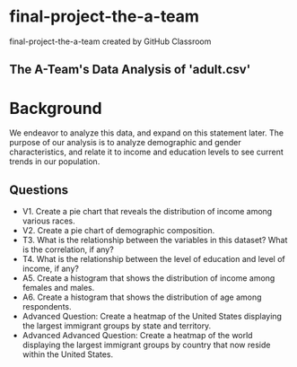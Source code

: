 # final-project-the-a-team
final-project-the-a-team created by GitHub Classroom

## The A-Team's Data Analysis of 'adult.csv'
# Background
We endeavor to analyze this data, and expand on this statement later. The purpose of our analysis is to analyze demographic and gender characteristics, and relate it to income and education levels to see current trends in our population.

## Questions
* V1. Create a pie chart that reveals the distribution of income among various races.
* V2. Create a pie chart of demographic composition.
* T3. What is the relationship between the variables in this dataset? What is the correlation, if any?
* T4. What is the relationship between the level of education and level of income, if any?
* A5. Create a histogram that shows the distribution of income among females and males.
* A6. Create a histogram that shows the distribution of age among respondents.
* Advanced Question: Create a heatmap of the United States displaying the largest immigrant groups by state and territory.
* Advanced Advanced Question: Create a heatmap of the world displaying the largest immigrant groups by country that now reside within the United States.

